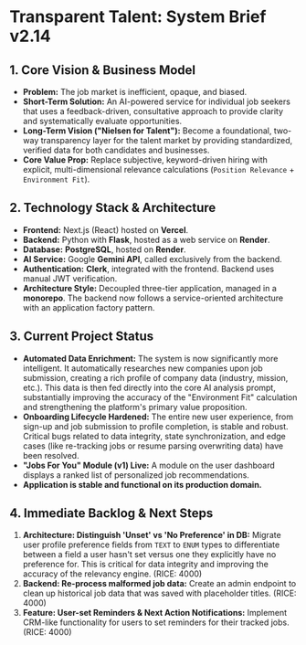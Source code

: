 # Transparent Talent: System Brief v2.14

## 1. Core Vision & Business Model
*   **Problem:** The job market is inefficient, opaque, and biased.
*   **Short-Term Solution:** An AI-powered service for individual job seekers that uses a feedback-driven, consultative approach to provide clarity and systematically evaluate opportunities.
*   **Long-Term Vision ("Nielsen for Talent"):** Become a foundational, two-way transparency layer for the talent market by providing standardized, verified data for both candidates and businesses.
*   **Core Value Prop:** Replace subjective, keyword-driven hiring with explicit, multi-dimensional relevance calculations (`Position Relevance` + `Environment Fit`).

## 2. Technology Stack & Architecture
*   **Frontend:** Next.js (React) hosted on **Vercel**.
*   **Backend:** Python with **Flask**, hosted as a web service on **Render**.
*   **Database:** **PostgreSQL**, hosted on **Render**.
*   **AI Service:** Google **Gemini API**, called exclusively from the backend.
*   **Authentication:** **Clerk**, integrated with the frontend. Backend uses manual JWT verification.
*   **Architecture Style:** Decoupled three-tier application, managed in a **monorepo**. The backend now follows a service-oriented architecture with an application factory pattern.

## 3. Current Project Status
*   **Automated Data Enrichment:** The system is now significantly more intelligent. It automatically researches new companies upon job submission, creating a rich profile of company data (industry, mission, etc.). This data is then fed directly into the core AI analysis prompt, substantially improving the accuracy of the "Environment Fit" calculation and strengthening the platform's primary value proposition.
*   **Onboarding Lifecycle Hardened:** The entire new user experience, from sign-up and job submission to profile completion, is stable and robust. Critical bugs related to data integrity, state synchronization, and edge cases (like re-tracking jobs or resume parsing overwriting data) have been resolved.
*   **"Jobs For You" Module (v1) Live:** A module on the user dashboard displays a ranked list of personalized job recommendations.
*   **Application is stable and functional on its production domain.**

## 4. Immediate Backlog & Next Steps
1.  **Architecture: Distinguish 'Unset' vs 'No Preference' in DB:** Migrate user profile preference fields from `TEXT` to `ENUM` types to differentiate between a field a user hasn't set versus one they explicitly have no preference for. This is critical for data integrity and improving the accuracy of the relevancy engine. (RICE: 4000)
2.  **Backend: Re-process malformed job data:** Create an admin endpoint to clean up historical job data that was saved with placeholder titles. (RICE: 4000)
3.  **Feature: User-set Reminders & Next Action Notifications:** Implement CRM-like functionality for users to set reminders for their tracked jobs. (RICE: 4000)